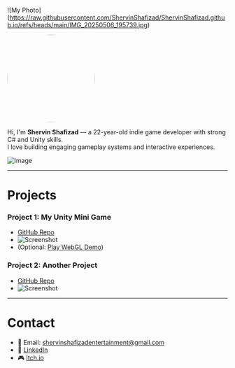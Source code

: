 ![My Photo] (https://raw.githubusercontent.com/ShervinShafizad/ShervinShafizad.github.io/refs/heads/main/IMG_20250506_195739.jpg)


<img src="[IMG_20250506_195739.jpg](https://github.com/user-attachments/assets/ca12d8ba-360d-4e8f-87f3-74a4cbe4d215)" width="200" style="border-radius:50%">

Hi, I'm **Shervin Shafizad** — a 22-year-old indie game developer with strong C# and Unity skills.  
I love building engaging gameplay systems and interactive experiences.  

![Image](https://github.com/user-attachments/assets/ca12d8ba-360d-4e8f-87f3-74a4cbe4d215)


---

# Projects
### Project 1: My Unity Mini Game
- [GitHub Repo](https://github.com/yourusername/project1)  
- ![Screenshot](https://via.placeholder.com/400x200)  
- (Optional: [Play WebGL Demo](#))  

### Project 2: Another Project
- [GitHub Repo](https://github.com/yourusername/project2)  
- ![Screenshot](https://via.placeholder.com/400x200)  

---

# Contact
- 📧 Email: shervinshafizadentertainment@gmail.com  
- 💼 [LinkedIn](https://www.linkedin.com/in/shervin-shafizad-3535b8228/?originalSubdomain=ir)  
- 🎮 [Itch.io](https://shervin-shafizad.itch.io/)  
